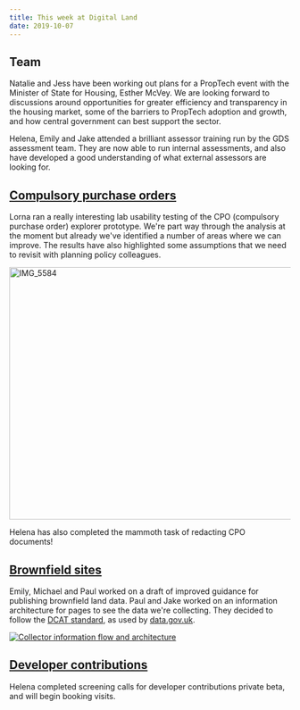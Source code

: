 ```yaml
---
title: This week at Digital Land
date: 2019-10-07
---
```


## Team
Natalie and Jess have been working out plans for a PropTech event with the Minister of State for Housing, Esther McVey. We are looking forward to discussions around opportunities for greater efficiency and transparency in the housing market, some of the barriers to PropTech adoption and growth, and how central government can best support the sector.

Helena, Emily and Jake attended a brilliant assessor training run by the GDS assessment team. They are now able to run internal assessments, and also have developed a good understanding of what external assessors are looking for.

## [Compulsory purchase orders](https://digital-land.github.io/project/compulsory-purchase-orders/)
Lorna ran a really interesting lab usability testing of the CPO (compulsory purchase order) explorer prototype. We're part way through the analysis at the moment but already we've identified a number of areas where we can improve. The results have also highlighted some assumptions that we need to revisit with planning policy colleagues.

<a data-flickr-embed="true" href="https://www.flickr.com/photos/182343195@N08/48936709252/in/dateposted-public/" title="IMG_5584"><img src="https://live.staticflickr.com/65535/48936709252_c93ca13c99_c.jpg" width="800" height="452" alt="IMG_5584"></a>

Helena has also completed the mammoth task of redacting CPO  documents!

## [Brownfield sites](https://digital-land.github.io/project/brownfield-sites/)
Emily, Michael and Paul worked on a draft of improved guidance for publishing brownfield land data. Paul and Jake worked on an information architecture for pages to see the data we're collecting. They decided to follow the [DCAT standard](https://www.w3.org/TR/vocab-dcat-2/), as used by [data.gov.uk](data.gov.uk).

<a href="https://www.flickr.com/photos/psd/48918809856/in/dateposted/" title="Collector information flow and architecture"><img src="https://live.staticflickr.com/65535/48918809856_c9ee7b1b66_b.jpg" alt="Collector information flow and architecture"></a>

## [Developer contributions](https://digital-land.github.io/project/developer-contributions/)
Helena completed screening calls for developer contributions private beta, and will begin booking visits.
